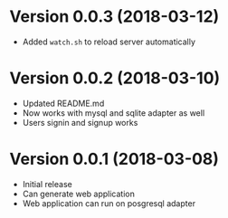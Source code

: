 # Version 0.0.3 (2018-03-12)
- Added `watch.sh` to reload server automatically

# Version 0.0.2 (2018-03-10)
- Updated README.md
- Now works with mysql and sqlite adapter as well
- Users signin and signup works

# Version 0.0.1 (2018-03-08)
- Initial release
- Can generate web application
- Web application can run on posgresql adapter
